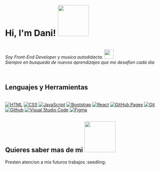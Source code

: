 <h1> Hi, I'm Dani! <img src="https://i.pinimg.com/originals/a3/d6/97/a3d69709008b07c99616d5c78df28bd7.gif" width="100"></h1>

<p><br><em>Soy Front-End Developer y musica autodidacta.  </a><img src="https://media.giphy.com/media/WUlplcMpOCEmTGBtBW/giphy.gif" width="30"> 
<br/> Siempre en busqueda de nuevos aprendizajes que me desafien cada dia</em></p>
<br/>


## Lenguajes y Herramientas

<p><br/>
    <a href="https://github.com/search?q=user%3ADenverCoder1+is%3Arepo+language%3Ahtml"><img alt="HTML" src="https://img.shields.io/badge/HTML-E34F26.svg?logo=html5&logoColor=white"></a>
    <a href="https://github.com/search?q=user%3ADenverCoder1+is%3Arepo+language%3Acss"><img alt="CSS" src="https://img.shields.io/badge/CSS-1572B6.svg?logo=css3&logoColor=white"></a>
    <a href="https://github.com/search?q=user%3ADenverCoder1+is%3Arepo+language%3Ajavascript"><img alt="JavaScript" src="https://img.shields.io/badge/JavaScript-F7DF1E.svg?logo=javascript&logoColor=white"></a>
    <a href="#"><img alt="Bootstrap" src="https://img.shields.io/badge/Bootstrap-7952B3.svg?logo=bootstrap&logoColor=white"></a>
    <a href="#"><img alt="React" src="https://img.shields.io/badge/React-20232a.svg?logo=react&logoColor=%2361DAFB"></a>
    <a href="#"><img alt="GitHub Pages" src="https://img.shields.io/badge/GitHub%20Pages-327FC7.svg?logo=github&logoColor=white"></a>
    <a href="#"><img alt="Git" src="https://img.shields.io/badge/Git-F05033.svg?logo=git&logoColor=white"></a>
    <a href="#"><img alt="Github" src="https://img.shields.io/badge/-GitHub-181717?style=flat-square&logo=github"></a>
    <a href="#"><img alt="Visual Studio Code" src="https://img.shields.io/badge/Visual%20Studio%20Code-0078d7.svg?logo=visual-studio-code&logoColor=white"></a>
    <a href="#"><img alt="Figma" src="http://img.shields.io/badge/-Figma-30333c?style=flat-square&logo=figma&logoColor=white"></a>
</p>
 
 ##  Quieres saber mas de mi  <img src="https://pa1.narvii.com/6709/f4f2bafa7db9d0379a13b3096f3bfe41df6f2c6e_hq.gif" width="100">
 <p> Presten atencion a mis futuros trabajos :seedling: </p>
 

